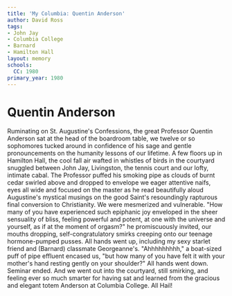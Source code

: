 ```yaml
---
title: 'My Columbia: Quentin Anderson'
author: David Ross
tags:
- John Jay
- Columbia College
- Barnard
- Hamilton Hall
layout: memory
schools:
  CC: 1980
primary_year: 1980
---
```

# Quentin Anderson

Ruminating on St. Augustine's Confessions, the great Professor Quentin Anderson sat at the head of the boardroom table, we twelve or so sophomores tucked around in confidence of his sage and gentle pronouncements on the humanity lessons of our lifetime. A few floors up in Hamilton Hall, the cool fall air wafted in whistles of birds in the courtyard snuggled between John Jay, Livingston, the tennis court and our lofty, intimate cabal. The Professor puffed his smoking pipe as clouds of burnt cedar swirled above and dropped to envelope we eager attentive naifs, eyes all wide and focused on the master as he read beautifully aloud Augustine's mystical musings on the good Saint's resoundingly rapturous final conversion to Christianity. We were mesmerized and vulnerable. "How many of you have experienced such epiphanic joy enveloped in the sheer sensuality of bliss, feeling powerful and potent, at one with the universe and yourself, as if at the moment of orgasm?" he promiscuously invited, our mouths dropping, self-congratulatory smirks creeping onto our teenage hormone-pumped pusses. All hands went up, including my sexy starlet friend and (Barnard) classmate Georgeanne's. "Ahhhhhhhhh," a boat-sized puff of pipe effluent encased us, "but how many of you have felt it with your mother's hand resting gently on your shoulder?" All hands went down. Seminar ended. And we went out into the courtyard, still smirking, and feeling ever so much smarter for having sat and learned from the gracious and elegant totem Anderson at Columbia College. All Hail!
